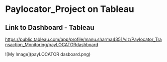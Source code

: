 # Paylocator_Project on Tableau
## Link to Dashboard - Tableau
https://public.tableau.com/app/profile/manu.sharma4351/viz/Paylocator_Transaction_Monitoring/payLOCATORdashboard

![My Image](payLOCATOR dasboard.png)

